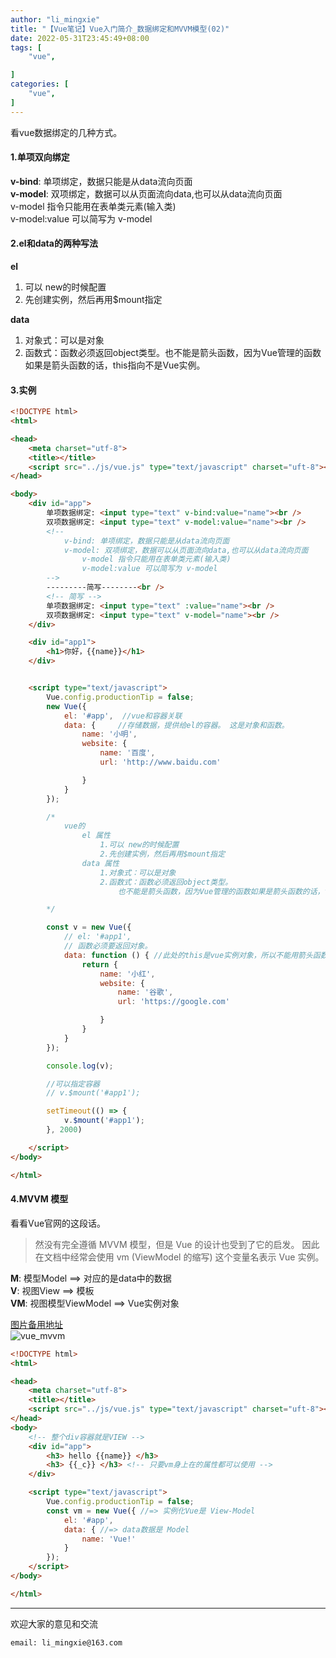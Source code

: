```yaml
---
author: "li_mingxie"
title: "【Vue笔记】Vue入门简介_数据绑定和MVVM模型(02)"
date: 2022-05-31T23:45:49+08:00
tags: [
    "vue",

]
categories: [
    "vue",
]
---
```


看vue数据绑定的几种方式。  <!--more-->

#### 1.单项双向绑定

**v-bind**: 单项绑定，数据只能是从data流向页面  
**v-model**: 双项绑定，数据可以从页面流向data,也可以从data流向页面  
v-model 指令只能用在表单类元素(输入类)  
v-model:value 可以简写为 v-model  

#### 2.el和data的两种写法

**el**

1. 可以 new的时候配置  
2. 先创建实例，然后再用$mount指定  

**data**  

1. 对象式：可以是对象  
2. 函数式：函数必须返回object类型。也不能是箭头函数，因为Vue管理的函数如果是箭头函数的话，this指向不是Vue实例。  

#### 3.实例

```html
<!DOCTYPE html>
<html>

<head>
    <meta charset="utf-8">
    <title></title>
    <script src="../js/vue.js" type="text/javascript" charset="uft-8"></script>
</head>

<body>
    <div id="app">
        单项数据绑定: <input type="text" v-bind:value="name"><br />
        双项数据绑定: <input type="text" v-model:value="name"><br />
        <!-- 
            v-bind: 单项绑定，数据只能是从data流向页面
            v-model: 双项绑定，数据可以从页面流向data,也可以从data流向页面
                v-model 指令只能用在表单类元素(输入类)
                v-model:value 可以简写为 v-model 
        -->
        ---------简写--------<br />
        <!-- 简写 -->
        单项数据绑定: <input type="text" :value="name"><br />
        双项数据绑定: <input type="text" v-model="name"><br />
    </div>

    <div id="app1">
        <h1>你好，{{name}}</h1>
    </div>


    <script type="text/javascript">
        Vue.config.productionTip = false;
        new Vue({
            el: '#app',  //vue和容器关联
            data: {     //存储数据，提供给el的容器。 这是对象和函数。
                name: '小明',
                website: {
                    name: '百度',
                    url: 'http://www.baidu.com'

                }
            }
        });

        /*
            vue的 
                el 属性   
                    1.可以 new的时候配置
                    2.先创建实例，然后再用$mount指定
                data 属性
                    1.对象式：可以是对象
                    2.函数式：函数必须返回object类型。 
                        也不能是箭头函数，因为Vue管理的函数如果是箭头函数的话，this指向不是Vue实例了

        */

        const v = new Vue({
            // el: '#app1', 
            // 函数必须要返回对象。
            data: function () { //此处的this是vue实例对象，所以不能用箭头函数
                return {
                    name: '小红',
                    website: {
                        name: '谷歌',
                        url: 'https://google.com'

                    }
                }
            }
        });

        console.log(v);

        //可以指定容器
        // v.$mount('#app1');

        setTimeout(() => {
            v.$mount('#app1');
        }, 2000)

    </script>
</body>

</html>
```

#### 4.MVVM 模型

看看Vue官网的这段话。

>然没有完全遵循 MVVM 模型，但是 Vue 的设计也受到了它的启发。
>因此在文档中经常会使用 vm (ViewModel 的缩写) 这个变量名表示 Vue 实例。

**M**: 模型Model ==> 对应的是data中的数据  
**V**: 视图View ==> 模板  
**VM**: 视图模型ViewModel ==> Vue实例对象  

[图片备用地址](https://limingxie.github.io/images/js/vue/MVVM.png)  
![vue_mvvm](https://mingxie-blog.oss-cn-beijing.aliyuncs.com/image/js/vue/MVVM.png?x-oss-process=image/resize,w_700,m_lfit)

```html
<!DOCTYPE html>
<html>

<head>
    <meta charset="utf-8">
    <title></title>
    <script src="../js/vue.js" type="text/javascript" charset="uft-8"></script>
</head>
<body>
    <!-- 整个div容器就是VIEW -->
    <div id="app">
        <h3> hello {{name}} </h3>
        <h3> {{_c}} </h3> <!-- 只要vm身上在的属性都可以使用 -->
    </div>

    <script type="text/javascript">
        Vue.config.productionTip = false;
        const vm = new Vue({ //=> 实例化Vue是 View-Model
            el: '#app', 
            data: { //=> data数据是 Model
                name: 'Vue!'
            }
        });
    </script>
</body>

</html>
```

----------------------------------------------
欢迎大家的意见和交流

`email: li_mingxie@163.com`
